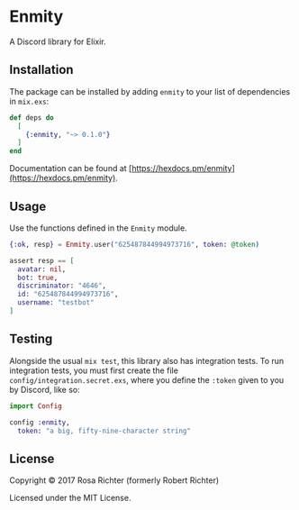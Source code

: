 # Enmity

A Discord library for Elixir.

## Installation

The package can be installed by adding `enmity` to your list of dependencies in `mix.exs`:

```elixir
def deps do
  [
    {:enmity, "~> 0.1.0"}
  ]
end
```

Documentation can be found at [https://hexdocs.pm/enmity](https://hexdocs.pm/enmity).

## Usage

Use the functions defined in the `Enmity` module.

```elixir
{:ok, resp} = Enmity.user("625487844994973716", token: @token)

assert resp == [
  avatar: nil,
  bot: true,
  discriminator: "4646",
  id: "625487844994973716",
  username: "testbot"
]
```

## Testing

Alongside the usual `mix test`, this library also has integration tests.
To run integration tests, you must first create the file `config/integration.secret.exs`,
where you define the `:token` given to you by Discord, like so:

```elixir
import Config

config :enmity,
  token: "a big, fifty-nine-character string"
```

## License

Copyright © 2017 Rosa Richter (formerly Robert Richter)

Licensed under the MIT License.
